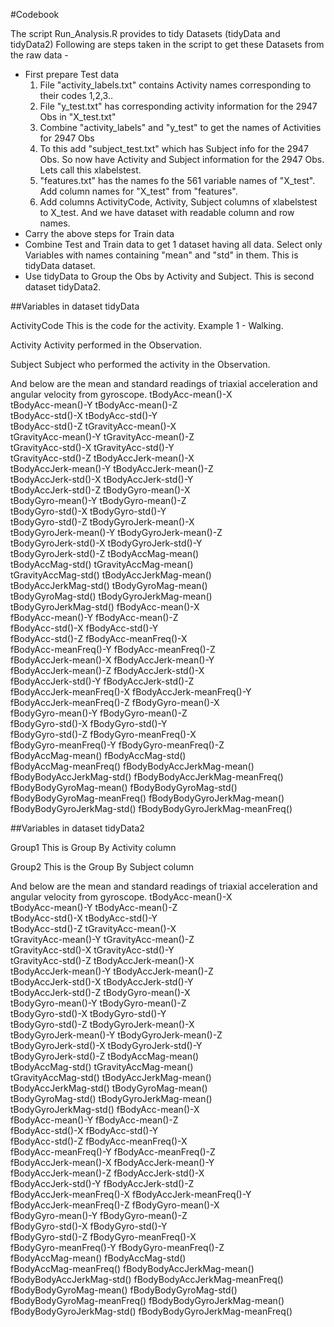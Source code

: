 #Codebook

The script Run_Analysis.R provides to tidy Datasets (tidyData and tidyData2)
Following are steps taken in the script to get these Datasets from the raw data -
* First prepare Test data
    1. File "activity_labels.txt" contains Activity names corresponding to their codes 1,2,3..
    2. File "y_test.txt" has corresponding activity information for the 2947 Obs in "X_test.txt"
    3. Combine "activity_labels" and "y_test" to get the names of Activities for 2947 Obs
    4. To this add "subject_test.txt" which has Subject info for the 2947 Obs. So now have Activity and Subject information for the 2947 Obs. Lets call this xlabelstest. 
    5. "features.txt" has the names fo the 561 variable names of "X_test". Add column names for "X_test" from "features".
    6. Add columns ActivityCode, Activity, Subject columns of xlabelstest to X_test. And we have dataset with readable column and row names.
* Carry the above steps for Train data
* Combine Test and Train data to get 1 dataset having all data. Select only Variables with names containing "mean" and "std" in them. This is tidyData dataset.
* Use tidyData to Group the Obs by Activity and Subject. This is second dataset tidyData2.

##Variables in dataset tidyData

ActivityCode
    This is the code for the activity. Example 1 - Walking.
    
Activity
    Activity performed in the Observation.

Subject
    Subject who performed the activity in the Observation.
    
And below are the mean and standard readings of triaxial acceleration and angular velocity from gyroscope.
tBodyAcc-mean()-X              
tBodyAcc-mean()-Y               tBodyAcc-mean()-Z              
tBodyAcc-std()-X                tBodyAcc-std()-Y               
tBodyAcc-std()-Z                tGravityAcc-mean()-X           
tGravityAcc-mean()-Y            tGravityAcc-mean()-Z           
tGravityAcc-std()-X             tGravityAcc-std()-Y            
tGravityAcc-std()-Z             tBodyAccJerk-mean()-X          
tBodyAccJerk-mean()-Y           tBodyAccJerk-mean()-Z          
tBodyAccJerk-std()-X            tBodyAccJerk-std()-Y           
tBodyAccJerk-std()-Z            tBodyGyro-mean()-X             
tBodyGyro-mean()-Y              tBodyGyro-mean()-Z             
tBodyGyro-std()-X               tBodyGyro-std()-Y              
tBodyGyro-std()-Z               tBodyGyroJerk-mean()-X         
tBodyGyroJerk-mean()-Y          tBodyGyroJerk-mean()-Z         
tBodyGyroJerk-std()-X           tBodyGyroJerk-std()-Y          
tBodyGyroJerk-std()-Z           tBodyAccMag-mean()             
tBodyAccMag-std()               tGravityAccMag-mean()          
tGravityAccMag-std()            tBodyAccJerkMag-mean()         
tBodyAccJerkMag-std()           tBodyGyroMag-mean()            
tBodyGyroMag-std()              tBodyGyroJerkMag-mean()        
tBodyGyroJerkMag-std()          fBodyAcc-mean()-X              
fBodyAcc-mean()-Y               fBodyAcc-mean()-Z              
fBodyAcc-std()-X                fBodyAcc-std()-Y               
fBodyAcc-std()-Z                fBodyAcc-meanFreq()-X          
fBodyAcc-meanFreq()-Y           fBodyAcc-meanFreq()-Z          
fBodyAccJerk-mean()-X           fBodyAccJerk-mean()-Y          
fBodyAccJerk-mean()-Z           fBodyAccJerk-std()-X           
fBodyAccJerk-std()-Y            fBodyAccJerk-std()-Z           
fBodyAccJerk-meanFreq()-X       fBodyAccJerk-meanFreq()-Y      
fBodyAccJerk-meanFreq()-Z       fBodyGyro-mean()-X             
fBodyGyro-mean()-Y              fBodyGyro-mean()-Z             
fBodyGyro-std()-X               fBodyGyro-std()-Y              
fBodyGyro-std()-Z               fBodyGyro-meanFreq()-X         
fBodyGyro-meanFreq()-Y          fBodyGyro-meanFreq()-Z         
fBodyAccMag-mean()              fBodyAccMag-std()              
fBodyAccMag-meanFreq()          fBodyBodyAccJerkMag-mean()     
fBodyBodyAccJerkMag-std()       fBodyBodyAccJerkMag-meanFreq() 
fBodyBodyGyroMag-mean()         fBodyBodyGyroMag-std()         
fBodyBodyGyroMag-meanFreq()     fBodyBodyGyroJerkMag-mean()    
fBodyBodyGyroJerkMag-std()      fBodyBodyGyroJerkMag-meanFreq()

##Variables in dataset tidyData2

Group1
    This is Group By Activity column
    
Group2
    This is the Group By Subject column

And below are the mean and standard readings of triaxial acceleration and angular velocity from gyroscope.
tBodyAcc-mean()-X              
tBodyAcc-mean()-Y               tBodyAcc-mean()-Z              
tBodyAcc-std()-X                tBodyAcc-std()-Y               
tBodyAcc-std()-Z                tGravityAcc-mean()-X           
tGravityAcc-mean()-Y            tGravityAcc-mean()-Z           
tGravityAcc-std()-X             tGravityAcc-std()-Y            
tGravityAcc-std()-Z             tBodyAccJerk-mean()-X          
tBodyAccJerk-mean()-Y           tBodyAccJerk-mean()-Z          
tBodyAccJerk-std()-X            tBodyAccJerk-std()-Y           
tBodyAccJerk-std()-Z            tBodyGyro-mean()-X             
tBodyGyro-mean()-Y              tBodyGyro-mean()-Z             
tBodyGyro-std()-X               tBodyGyro-std()-Y              
tBodyGyro-std()-Z               tBodyGyroJerk-mean()-X         
tBodyGyroJerk-mean()-Y          tBodyGyroJerk-mean()-Z         
tBodyGyroJerk-std()-X           tBodyGyroJerk-std()-Y          
tBodyGyroJerk-std()-Z           tBodyAccMag-mean()             
tBodyAccMag-std()               tGravityAccMag-mean()          
tGravityAccMag-std()            tBodyAccJerkMag-mean()         
tBodyAccJerkMag-std()           tBodyGyroMag-mean()            
tBodyGyroMag-std()              tBodyGyroJerkMag-mean()        
tBodyGyroJerkMag-std()          fBodyAcc-mean()-X              
fBodyAcc-mean()-Y               fBodyAcc-mean()-Z              
fBodyAcc-std()-X                fBodyAcc-std()-Y               
fBodyAcc-std()-Z                fBodyAcc-meanFreq()-X          
fBodyAcc-meanFreq()-Y           fBodyAcc-meanFreq()-Z          
fBodyAccJerk-mean()-X           fBodyAccJerk-mean()-Y          
fBodyAccJerk-mean()-Z           fBodyAccJerk-std()-X           
fBodyAccJerk-std()-Y            fBodyAccJerk-std()-Z           
fBodyAccJerk-meanFreq()-X       fBodyAccJerk-meanFreq()-Y      
fBodyAccJerk-meanFreq()-Z       fBodyGyro-mean()-X             
fBodyGyro-mean()-Y              fBodyGyro-mean()-Z             
fBodyGyro-std()-X               fBodyGyro-std()-Y              
fBodyGyro-std()-Z               fBodyGyro-meanFreq()-X         
fBodyGyro-meanFreq()-Y          fBodyGyro-meanFreq()-Z         
fBodyAccMag-mean()              fBodyAccMag-std()              
fBodyAccMag-meanFreq()          fBodyBodyAccJerkMag-mean()     
fBodyBodyAccJerkMag-std()       fBodyBodyAccJerkMag-meanFreq() 
fBodyBodyGyroMag-mean()         fBodyBodyGyroMag-std()         
fBodyBodyGyroMag-meanFreq()     fBodyBodyGyroJerkMag-mean()    
fBodyBodyGyroJerkMag-std()      fBodyBodyGyroJerkMag-meanFreq()
